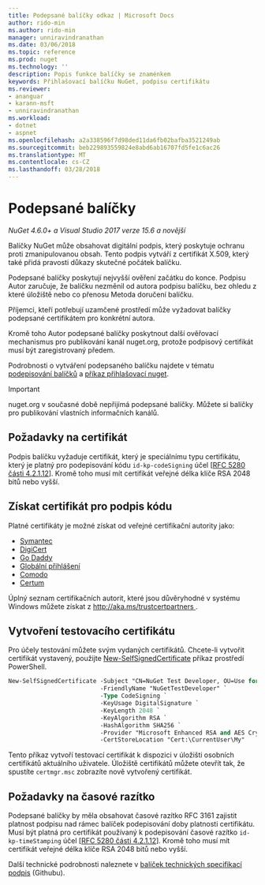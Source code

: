 ```yaml
---
title: Podepsané balíčky odkaz | Microsoft Docs
author: rido-min
ms.author: rido-min
manager: unniravindranathan
ms.date: 03/06/2018
ms.topic: reference
ms.prod: nuget
ms.technology: ''
description: Popis funkce balíčky se znaménkem
keywords: Přihlašovací balíčku NuGet, podpisu certifikátu
ms.reviewer:
- ananguar
- karann-msft
- unniravindranathan
ms.workload:
- dotnet
- aspnet
ms.openlocfilehash: a2a338596f7d98ded11da6fb02bafba3521249ab
ms.sourcegitcommit: beb229893559824e8abd6ab16707fd5fe1c6ac26
ms.translationtype: MT
ms.contentlocale: cs-CZ
ms.lasthandoff: 03/28/2018
---
```

# <a name="signed-packages"></a>Podepsané balíčky

*NuGet 4.6.0+ a Visual Studio 2017 verze 15.6 a novější*

Balíčky NuGet může obsahovat digitální podpis, který poskytuje ochranu proti zmanipulovanou obsah. Tento podpis vytváří z certifikát X.509, který také přidá pravosti důkazy skutečné počátek balíčku.

Podepsané balíčky poskytují nejvyšší ověření začátku do konce. Podpisu Autor zaručuje, že balíčku nezměnil od autora podpisu balíčku, bez ohledu z které úložiště nebo co přenosu Metoda doručení balíčku.

Příjemci, kteří potřebují uzamčené prostředí může vyžadovat balíčky podepsané certifikátem pro konkrétní autora.

Kromě toho Autor podepsané balíčky poskytnout další ověřovací mechanismus pro publikování kanál nuget.org, protože podpisový certifikát musí být zaregistrovaný předem.

Podrobnosti o vytváření podepsaného balíčku najdete v tématu [podepisování balíčků](../create-packages/Sign-a-package.md) a [příkaz přihlašovací nuget](../tools/cli-ref-sign.md).

> [!Important]
> nuget.org v současné době nepřijímá podepsané balíčky. Můžete si balíčky pro publikování vlastních informačních kanálů.

## <a name="certificate-requirements"></a>Požadavky na certifikát

Podpis balíčku vyžaduje certifikát, který je speciálnímu typu certifikátu, který je platný pro podepisování kódu `id-kp-codeSigning` účel [[RFC 5280 části 4.2.1.12](https://tools.ietf.org/html/rfc5280#section-4.2.1.12)]. Kromě toho musí mít certifikát veřejné délka klíče RSA 2048 bitů nebo vyšší.

## <a name="get-a-code-signing-certificate"></a>Získat certifikát pro podpis kódu

Platné certifikáty je možné získat od veřejné certifikační autority jako:

- [Symantec](https://trustcenter.websecurity.symantec.com/process/trust/productOptions?productType=SoftwareValidationClass3)
- [DigiCert](https://www.digicert.com/code-signing/)
- [Go Daddy](https://www.godaddy.com/web-security/code-signing-certificate)
- [Globální přihlášení](https://www.globalsign.com/en/code-signing-certificate/)
- [Comodo](https://www.comodo.com/e-commerce/code-signing/code-signing-certificate.php)
- [Certum](https://www.certum.eu/certum/cert,offer_en_open_source_cs.xml) 

Úplný seznam certifikačních autorit, které jsou důvěryhodné v systému Windows můžete získat z [ http://aka.ms/trustcertpartners ](http://aka.ms/trustcertpartners).

## <a name="create-a-test-certificate"></a>Vytvoření testovacího certifikátu

Pro účely testování můžete svým vydaných certifikátů. Chcete-li vytvořit certifikát vystavený, použijte [New-SelfSignedCertificate](https://docs.microsoft.com/en-us/powershell/module/pkiclient/new-selfsignedcertificate) příkaz prostředí PowerShell.

```ps
New-SelfSignedCertificate -Subject "CN=NuGet Test Developer, OU=Use for testing purposes ONLY" `
                          -FriendlyName "NuGetTestDeveloper" `
                          -Type CodeSigning `
                          -KeyUsage DigitalSignature `
                          -KeyLength 2048 `
                          -KeyAlgorithm RSA `
                          -HashAlgorithm SHA256 `
                          -Provider "Microsoft Enhanced RSA and AES Cryptographic Provider" `
                          -CertStoreLocation "Cert:\CurrentUser\My" 
```

Tento příkaz vytvoří testovací certifikát k dispozici v úložišti osobních certifikátů aktuálního uživatele. Úložiště certifikátů můžete otevřít tak, že spustíte `certmgr.msc` zobrazíte nově vytvořený certifikát.

## <a name="timestamp-requirements"></a>Požadavky na časové razítko

Podepsané balíčky by měla obsahovat časové razítko RFC 3161 zajistit platnost podpisu nad rámec balíček podepisování doby platnosti certifikátu. Musí být platná pro certifikát používaný k podepisování časové razítko `id-kp-timeStamping` účel [[RFC 5280 části 4.2.1.12](https://tools.ietf.org/html/rfc5280#section-4.2.1.12)]. Kromě toho musí mít certifikát veřejné délka klíče RSA 2048 bitů nebo vyšší.

Další technické podrobnosti naleznete v [balíček technických specifikací podpis](https://github.com/NuGet/Home/wiki/Package-Signatures-Technical-Details) (Githubu).
